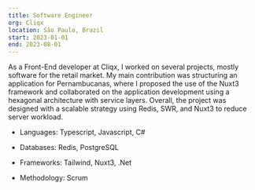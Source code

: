 ```yaml
---
title: Software Engineer
org: Cliqx
location: São Paulo, Brazil
start: 2023-01-01
end: 2023-08-01
---
```


As a Front\-End developer at Cliqx, I worked on several projects, mostly software for the retail market. My main contribution was structuring an application for Pernambucanas, where I proposed the use of the Nuxt3 framework and collaborated on the application development using a hexagonal architecture with service layers. Overall, the project was designed with a scalable strategy using Redis, SWR, and Nuxt3 to reduce server workload.

- Languages: Typescript, Javascript, C#

* Databases: Redis, PostgreSQL

* Frameworks: Tailwind, Nuxt3, .Net

* Methodology: Scrum
